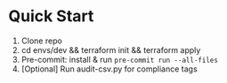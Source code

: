 # Quick Start

1. Clone repo
2. cd envs/dev && terraform init && terraform apply
3. Pre-commit: install & run `pre-commit run --all-files`
4. [Optional] Run audit-csv.py for compliance tags
